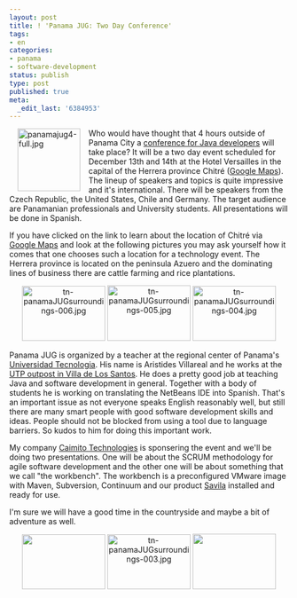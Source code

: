 ```yaml
---
layout: post
title: ! 'Panama JUG: Two Day Conference'
tags:
- en
categories:
- panama
- software-development
status: publish
type: post
published: true
meta:
  _edit_last: '6384953'
---
```

<p><img src="images/panamajug/panamajug4-full.jpg" border="0" height="113" width="113" hspace="15" alt="panamajug4-full.jpg" align="left" />
Who would have thought that 4 hours outside of Panama City a <a href="http://panamajug.googlepages.com/">conference for Java developers</a> will take place? It will be a two day event scheduled for December 13th and 14th at the Hotel Versailles in the capital of the Herrera province Chitr&eacute; (<a href="http://maps.google.com/maps?f=q&amp;hl=en&amp;geocode=&amp;q=chitre+panama&amp;ie=UTF8&amp;ll=7.966758,-80.419922&amp;spn=4.226027,4.762573&amp;t=k&amp;z=8&amp;om=1">Google Maps</a>). 
The lineup of speakers and topics is quite impressive and it's international. There will be speakers from the Czech Republic, the United States, Chile and Germany. The target audience are Panamanian professionals and University students. All presentations will be done in Spanish.
</p>

<p>
If you have clicked on the link to learn about the location of Chitr&eacute; via <a href="http://maps.google.com/maps?f=q&amp;hl=en&amp;geocode=&amp;q=chitre+panama&amp;ie=UTF8&amp;ll=7.966758,-80.419922&amp;spn=4.226027,4.762573&amp;t=k&amp;z=8&amp;om=1">Google Maps</a> and look at the following pictures you may ask yourself how it comes that one chooses such a location for a technology event. The Herrera province is located on the peninsula Azuero and the dominating lines of business there are cattle farming and rice plantations.
</p>

<p align="center">
<a href="images/panamajug/panamaJUGsurroundings-006.jpg"><img src="images/panamajug/tn-panamaJUGsurroundings-006.jpg" border="0" height="99" width="150" alt="tn-panamaJUGsurroundings-006.jpg" align="" /></a>
<a href="images/panamajug/panamaJUGsurroundings-005.jpg"><img src="images/panamajug/tn-panamaJUGsurroundings-005.jpg" border="0" height="100" width="150" alt="tn-panamaJUGsurroundings-005.jpg" align="" /></a>
<a href="images/panamajug/panamaJUGsurroundings-004.jpg"><img src="images/panamajug/tn-panamaJUGsurroundings-004.jpg" border="0" height="99" width="150" alt="tn-panamaJUGsurroundings-004.jpg" align="" /></a>
</p>

<p>
Panama JUG is organized by a teacher at the regional center of Panama's <a href="http://www.utp.ac.pa">Universidad Tecnologia</a>. His name is Aristides Villareal and he works at the <a href="http://www.utp.ac.pa/secciones/centros_regionales/azuero.htm">UTP outpost in Villa de Los Santos</a>. He does a pretty good job at teaching Java and software development in general. Together with a body of students he is working on translating the NetBeans IDE into Spanish. That's an important issue as not everyone speaks English reasonably well, but still there are many smart people with good software development skills and ideas. People should not be blocked from using a tool due to language barriers. So kudos to him for doing this important work.
</p>

<p>
My company <a href="http://www.caimito.net">Caimito Technologies</a> is sponsering the event and we'll be doing two presentations. One will be about the SCRUM methodology for agile software development and the other one will be about something that we call "the workbench". The workbench is a preconfigured VMware image with Maven, Subversion, Continuum and our product <a href="http://www.caimito.net/caimitoEnglish/categories/Savila/">Savila</a> installed and ready for use.
</p>

<p>
I'm sure we will have a good time in the countryside and maybe a bit of adventure as well.
</p>

<p align="center">
<a href="images/panamajug/panamaJUGsurroundings-001.jpg"><img src="images/panamajug/tn-panamaJUGsurroundings-001.jpg" border="0" height="99" width="150"></a>
<a href="images/panamajug/panamaJUGsurroundings-003.jpg"><img src="images/panamajug/tn-panamaJUGsurroundings-003.jpg" border="0" height="99" width="150" alt="tn-panamaJUGsurroundings-003.jpg" align="" /></a>
<a href="images/panamajug/panamaJUGsurroundings-002.jpg"><img src="images/panamajug/tn-panamaJUGsurroundings-002.jpg" border="0" height="100" width="150"></a>
</p>

